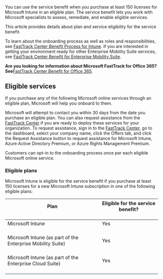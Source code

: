 You can use the service benefit when you purchase at least 150 licenses for Microsoft Intune in an eligible plan. The service benefit lets you work with Microsoft specialists to assess, remediate, and enable eligible services.

This article provides details about plan and service eligibility for the service benefit.

To learn about the onboarding process as well as roles and responsibilities, see [FastTrack Center Benefit Process for Intune](../Topic/FastTrack_Center_Benefit_Process_for_Intune.md). If you are interested in getting your environment ready for other Enterprise Mobility Suite services, see [FastTrack Center Benefit for Enterprise Mobility Suite](../Topic/FastTrack_Center_Benefit_for_Enterprise_Mobility_Suite.md).

**Are you looking for information about Microsoft FastTrack for Office 365? See**[FastTrack Center Benefit for Office 365](https://technet.microsoft.com/library/office-365-onboarding-benefit.aspx).

## Eligible services
If you purchase any of the following Microsoft online services through an eligible plan, Microsoft will help you onboard to them.

Microsoft will attempt to contact you within 30 days from the date you purchase an eligible plan. You can also request assistance from the [FastTrack Center](http://fasttrack.microsoft.com/) if you are ready to deploy these services for your organization. To request assistance, sign in to the [FastTrack Center](http://fasttrack.microsoft.com/), go to the dashboard, select your company name, click the Offers tab, and click the Request Assistance button to request assistance for Microsoft Intune, Azure Active Directory Premium, or Azure Rights Management Premium.

Customers can opt-in to the onboarding process once per each eligible Microsoft online service.

### Eligible plans
Microsoft Intune is eligible for the service benefit if you purchase at least 150 licenses for a new Microsoft Intune subscription in one of the following eligible plans:

|Plan <br /> <br />|Eligible for the service benefit? <br /> <br />|
|--------|-------------------------------------|
|Microsoft Intune <br /> <br />|Yes <br /> <br />|
|Microsoft Intune (as part of the Enterprise Mobility Suite) <br /> <br />|Yes <br /> <br />|
|Microsoft Intune (as part of the Enterprise Cloud Suite) <br /> <br />|Yes <br /> <br />|
